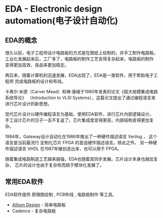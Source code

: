 # EDA - Electronic design automation(电子设计自动化)

## EDA的概念

很久以前，电子工程师设计电路板的方式是在图纸上绘制的，并手工制作电路板。
工业化发展起来后，工厂多了，电路板的制作工艺变得复杂起来，电路板的制作
变得更加高效，良品率更加稳定。

再后来，随着计算机的迅速发展，EDA出现了，EDA是一类软件，用于帮助电子工程师
完成电路板的设计和布线。

卡弗尔·米德（Carver Mead）和琳·康维于1980年发表的论文《超大规模集成电路系统导论》
（Introduction to VLSI Systems），这篇论文提出了通过编程语言来进行芯片设计的新思想。

现代芯片设计以硬件编程语言为基础，使用EDA软件，进行芯片内部逻辑设计。
手工设计芯片的日子一去不复返了。芯片集成度变得更高，内部结构变得更加复杂。

1984年，Gateway设计自动化在1986年推出了一种硬件描述语言 Verilog ，
这个语言是当前最流行 定制化芯片 FPGA 的首选硬件描述语言。除此之外，
另一种硬件描述语言 VHDL 在1987年被创造出来，也可以用于 FPGA。

随着集成电路制造工艺越来越强，EDA也随着其同步发展。芯片设计本身也越加复杂，
芯片的设计也由于复杂性而趋于模块化发展了。

## 常用EDA软件

EDA软件提供 原理图绘制 , PCB布线 , 电路板制作 等工具。

* [Altium Design](AltiumDesigner.md) - 简单电路板
* Cadence - 复杂电路板
